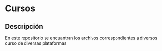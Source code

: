 # Cursos
## Descripción
En este repositorio se encuantran los archivos correspondientes a diversos curso de diversas plataformas
